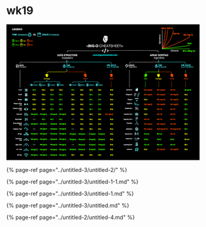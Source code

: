 # wk19

![](../../.gitbook/assets/bigo.png)

{% page-ref page="../untitled-3/untitled-2/" %}

{% page-ref page="../untitled-3/untitled-1-1.md" %}

{% page-ref page="../untitled-3/untitled-1.md" %}

{% page-ref page="../untitled-3/untitled.md" %}

{% page-ref page="../untitled-2/untitled-4.md" %}
